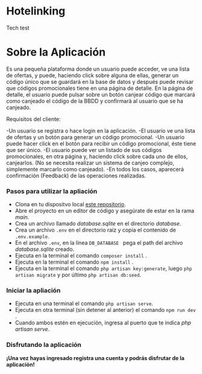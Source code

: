 # Hotelinking
Tech test

# Sobre la Aplicación

Es una pequeña plataforma donde un usuario puede acceder, ve una lista de ofertas, y puede, haciendo click sobre alguna de ellas, generar un código único que se guardará en la base de datos y después puede revisar que códigos promocionales tiene en una página de detalle. En la página de detalle, el usuario puede pulsar sobre un botón canjear código que marcará como canjeado el código de la BBDD y confirmará al usuario que se ha canjeado.

Requisitos del cliente:

-Un usuario se registra o hace login en la aplicación.
-El usuario ve una lista de ofertas y un botón para generar un código promocional.
-Un usuario puede hacer click en el botón para recibir un código promocional, éste tiene que ser único.
-El usuario puede ver un listado de sus códigos promocionales, en otra página y, haciendo click sobre cada uno de ellos, canjearlos. (No se necesita realizar un sistema de canjeo complejo, simplemente marcarlo como canjeado).
-En todos los casos, aparecerá confirmación (Feedback) de las operaciones realizadas.

### Pasos para utilizar la apliación 
- Clona en tu dispositvo local [este repositorio](https://github.com/martin441/Hotelinking.git).
- Abre el proyecto en un editor de código y asegúrate de estar en la rama *main*.
- Crea un archivo llamado *database.sqlite* en el directorio *database*.
- Crea un archivo ```.env``` en el directorio raíz y copia el contenido de ```.env.example```.
- En el archivo ```.env```, en la línea ```DB_DATABASE ``` pega el path del archivo *database.sqlite* creado.
- Ejecuta en la terminal el comando ```composer install``` .
- Ejecuta en la terminal el comando ```npm install``` .
- Ejecuta en la terminal el comando ```php artisan key:generate```, luego ```php artisan migrate``` y por último ```php artisan db:seed```.

### Iniciar la apliación
- Ejecuta en una terminal el comando ```php artisan serve```.
- Ejecuta en otra terminal (sin detener al anterior) el comando ```npm run dev``` .
- Cuando ambos estén en ejecución, ingresa al puerto que te indica *php artisan serve*.

### Disfrutando la aplicación
**¡Una vez hayas ingresado registra una cuenta y podrás disfrutar de la aplicación!**
